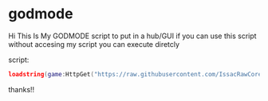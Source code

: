 # godmode
Hi This Is My GODMODE script to put in a hub/GUI if you can use this script without accesing my script you can execute diretcly

script:
```lua
loadstring(game:HttpGet("https://raw.githubusercontent.com/IssacRawCoreOfficiak/godmode/refs/heads/main/godmode.lua"))()
```

thanks!!
